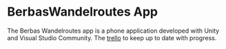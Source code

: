 # BerbasWandelroutes App

The Berbas Wandelroutes app is a phone application developed with Unity and Visual Studio Community.
The [trello](https://trello.com/b/ThBiYBM8/berbaswandelroutes) to keep up to date with progress.
